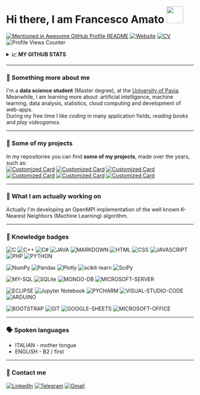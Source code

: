 # Hi there, I am Francesco Amato  <img src="https://raw.githubusercontent.com/nixin72/nixin72/master/wave.gif" height="45" width="45"/></a>

[![Mentioned in Awesome GitHub Profile README](https://awesome.re/mentioned-badge-flat.svg)](https://github.com/abhisheknaiidu/awesome-github-profile-readme)
[![Website](https://img.shields.io/badge/MY-_WEBSITE-blueviolet)](https://www.amatofrancesco.altervista.org)
[![CV](https://img.shields.io/badge/MY-_CURRICULUM-blueviolet)](https://drive.google.com/file/d/17mstY4VuNSiuQvfet5FW1PAGQw0kCB2F/view)
![Profile Views Counter](https://komarev.com/ghpvc/?username=Amatofrancesco99&label=PROFILE+VIEWS&color=blueviolet)

<details>
  <summary><b><strong>📈 MY GITHUB STATS</strong></b></summary>
  <br>

![](https://github-profile-summary-cards.vercel.app/api/cards/profile-details?username=Amatofrancesco99&theme=github_dark)
![Top Langs](https://github-readme-stats.vercel.app/api/top-langs/?username=Amatofrancesco99&layout=compact&theme=merko&hide_border=true&langs_count=10)
</details>

*** 
### 🧐 Something more about me
I'm a <strong>data science student</strong> (Master degree), at the [University of Pavia](http://webing.unipv.eu/home/).<br>
Meanwhile, I am learning more about: artificial intelligence, machine learning, data analysis, statistics, cloud computing and development of web-apps.<br>
During my free time I like *coding* in many application fields, *reading books* and *play videogames*.

***
### 🚀 Some of my projects
In my repositories you can find <strong>some of my projects</strong>, made over the years, such as:
<br>
[![Customized Card](https://github-readme-stats.vercel.app/api/pin/?username=Amatofrancesco99&repo=Cinema-managing-system&show_icons=true&theme=merko&hide_border=true)](https://github.com/Amatofrancesco99/Cinema-managing-system)
[![Customized Card](https://github-readme-stats.vercel.app/api/pin/?username=Amatofrancesco99&repo=mdns-security&show_icons=true&theme=merko&hide_border=true)](https://github.com/Amatofrancesco99/mdns-security)
[![Customized Card](https://github-readme-stats.vercel.app/api/pin/?username=Amatofrancesco99&repo=Gas_consumption-prediction&show_icons=true&theme=merko&hide_border=true)](https://github.com/Amatofrancesco99/Gas_consumption-prediction)
[![Customized Card](https://github-readme-stats.vercel.app/api/pin/?username=Amatofrancesco99&repo=image_quality_assessment&show_icons=true&theme=merko&hide_border=true)](https://github.com/Amatofrancesco99/image_quality_assessment)
[![Customized Card](https://github-readme-stats.vercel.app/api/pin/?username=Amatofrancesco99&repo=food-recommender&show_icons=true&theme=merko&hide_border=true)](https://github.com/Amatofrancesco99/food-recommender)
[![Customized Card](https://github-readme-stats.vercel.app/api/pin/?username=Amatofrancesco99&repo=Steganography&show_icons=true&theme=merko&hide_border=true)](https://github.com/Amatofrancesco99/Steganography)

*** 
### 🔭 What I am actually working on 
Actually I'm developing an OpenMPI implementation of the well known K-Nearest Neighbors (Machine Learning) algorithm.

***
### 🏅 Knowledge badges
![C](https://img.shields.io/badge/C-00599C?style=for-the-badge&logo=c&logoColor=white)
![C++](https://img.shields.io/badge/C%2B%2B-00599C?style=for-the-badge&logo=c%2B%2B&logoColor=white)
![C#](https://img.shields.io/badge/C%23-239120?style=for-the-badge&logo=c-sharp&logoColor=white)
![JAVA](https://img.shields.io/badge/Java-ED8B00?style=for-the-badge&logo=java&logoColor=white)
![MARKDOWN](https://img.shields.io/badge/markdown-%23000000.svg?style=for-the-badge&logo=markdown&logoColor=white)
![HTML](https://img.shields.io/badge/HTML-239120?style=for-the-badge&logo=html5&logoColor=white)
![CSS](https://img.shields.io/badge/CSS-239120?&style=for-the-badge&logo=css3&logoColor=white)
![JAVASCRIPT](https://img.shields.io/badge/JavaScript-F7DF1E?style=for-the-badge&logo=javascript&logoColor=black)
![PHP](https://img.shields.io/badge/php-%23777BB4.svg?style=for-the-badge&logo=php&logoColor=white)
![PYTHON](https://img.shields.io/badge/Python-FFD43B?style=for-the-badge&logo=python&logoColor=darkgreen)

![NumPy](https://img.shields.io/badge/numpy-%23013243.svg?style=for-the-badge&logo=numpy&logoColor=white)
![Pandas](https://img.shields.io/badge/pandas-%23150458.svg?style=for-the-badge&logo=pandas&logoColor=white)
![Plotly](https://img.shields.io/badge/Plotly-%233F4F75.svg?style=for-the-badge&logo=plotly&logoColor=white)
![scikit-learn](https://img.shields.io/badge/scikit--learn-%23F7931E.svg?style=for-the-badge&logo=scikit-learn&logoColor=white)
![SciPy](https://img.shields.io/badge/SciPy-%230C55A5.svg?style=for-the-badge&logo=scipy&logoColor=%white)

![MY-SQL](https://img.shields.io/badge/MySQL-00000F?style=for-the-badge&logo=mysql&logoColor=white)
![SQLite](https://img.shields.io/badge/sqlite-%2307405e.svg?style=for-the-badge&logo=sqlite&logoColor=white)
![MONGO-DB](https://img.shields.io/badge/MongoDB-4EA94B?style=for-the-badge&logo=mongodb&logoColor=white)
![MICROSOFT-SERVER](https://img.shields.io/badge/Microsoft%20SQL%20Sever-CC2927?style=for-the-badge&logo=microsoft%20sql%20server&logoColor=white)

![ECLIPSE](https://img.shields.io/badge/Eclipse-2C2255?style=for-the-badge&logo=eclipse&logoColor=white)
![Jupyter Notebook](https://img.shields.io/badge/jupyter-%23FA0F00.svg?style=for-the-badge&logo=jupyter&logoColor=white)
![PYCHARM](https://img.shields.io/badge/pycharm-143?style=for-the-badge&logo=pycharm&logoColor=black&color=black&labelColor=green)
![VISUAL-STUDIO-CODE](https://img.shields.io/badge/Visual_Studio_Code-0078D4?style=for-the-badge&logo=visual%20studio%20code&logoColor=white)
![ARDUINO](https://img.shields.io/badge/Arduino_IDE-00979D?style=for-the-badge&logo=arduino&logoColor=white)

![BOOTSTRAP](https://img.shields.io/badge/Bootstrap-563D7C?style=for-the-badge&logo=bootstrap&logoColor=white)
![GIT](https://img.shields.io/badge/Git-F05032?style=for-the-badge&logo=git&logoColor=white)
![GOOGLE-SHEETS](https://img.shields.io/badge/Google%20Sheets-34A853?style=for-the-badge&logo=google-sheets&logoColor=white)
![MICROSOFT-OFFICE](https://img.shields.io/badge/Microsoft_Office-D83B01?style=for-the-badge&logo=microsoft-office&logoColor=white)

*** 
### 🗣 Spoken languages
- ITALIAN - mother tongue
- ENGLISH - B2 / first

***
### 📲 Contact me 
<a href="https://www.linkedin.com/in/francesco-amato-243281230/?locale=en_US">![LinkedIn](https://img.shields.io/badge/linkedin-%230077B5.svg?style=for-the-badge&logo=linkedin&logoColor=white)</a>
<a href="https://t.me/+393928297748">![Telegram](https://img.shields.io/badge/Telegram-2CA5E0?style=for-the-badge&logo=telegram&logoColor=white)</a>
<a href="mailto:amatofrancesco99@gmail.com">![Gmail](https://img.shields.io/badge/Gmail-D14836?style=for-the-badge&logo=gmail&logoColor=white)</a>
